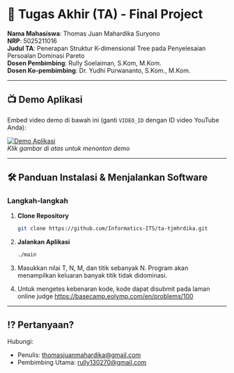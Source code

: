 # 🏁 Tugas Akhir (TA) - Final Project

**Nama Mahasiswa**: Thomas Juan Mahardika Suryono  
**NRP**: 5025211016  
**Judul TA**: Penerapan Struktur K-dimensional Tree pada Penyelesaian Persoalan Dominasi Pareto  
**Dosen Pembimbing**: Rully Soelaiman, S.Kom, M.Kom.  
**Dosen Ko-pembimbing**: Dr. Yudhi Purwananto, S.Kom., M.Kom.

---

## 📺 Demo Aplikasi  
Embed video demo di bawah ini (ganti `VIDEO_ID` dengan ID video YouTube Anda):  

[![Demo Aplikasi](https://img.youtube.com/vi/5osIcuUe88g/0.jpg)](https://youtu.be/5osIcuUe88g)  
*Klik gambar di atas untuk menonton demo*

---

## 🛠 Panduan Instalasi & Menjalankan Software

### Langkah-langkah  
1. **Clone Repository**  
   ```bash
   git clone https://github.com/Informatics-ITS/ta-tjmhrdika.git
   ```

2. **Jalankan Aplikasi**
   ```bash
   ./main
   ```
3. Masukkan nilai T, N, M, dan titik sebanyak N. Program akan menampilkan keluaran banyak titik tidak didominasi.

4. Untuk mengetes kebenaran kode, kode dapat disubmit pada laman online judge https://basecamp.eolymp.com/en/problems/100 

---

## ⁉️ Pertanyaan?

Hubungi:
- Penulis: thomasjuanmahardika@gmail.com
- Pembimbing Utama: rully130270@gmail.com
